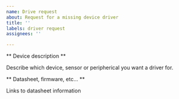 ```yaml
---
name: Drive request
about: Request for a missing device driver
title: ''
labels: driver request
assignees: ''

---
```


** Device description **

Describe which device, sensor or peripherical you want a driver for.

** Datasheet, firmware, etc... **

Links to datasheet information
